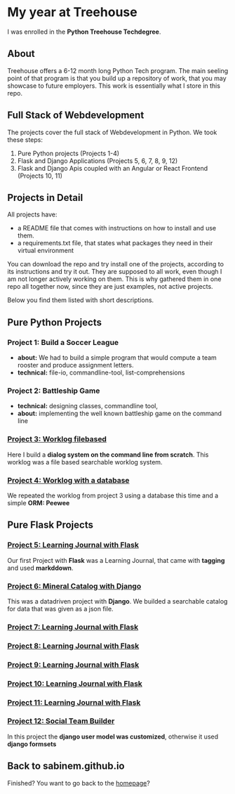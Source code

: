 # My year at Treehouse
I was enrolled in the **Python Treehouse Techdegree**.

## About
Treehouse offers a 6-12 month long Python Tech program. The main seeling point of that program is that you build up a repository of work, that you may showcase to future employers. This work is essentially what I store in this repo.

## Full Stack of Webdevelopment
The projects cover the full stack of Webdevelopment in Python. We took these steps:
1. Pure Python projects (Projects 1-4)
2. Flask and Django Applications (Projects 5, 6, 7, 8, 9, 12)
3. Flask and Django Apis coupled with an Angular or React Frontend (Projects 10, 11)

## Projects in Detail
All projects have:
- a README file that comes with instructions on how to install and use them.
- a requirements.txt file, that states what packages they need in their virtual environment

You can download the repo and try install one of the projects, according to its instructions and try it out. They are supposed to all work, even though I am not longer actively working on them. This is why gathered them in one repo all together now, since they are just examples, not active projects.

Below you find them listed with short descriptions.

## Pure Python Projects

### Project 1: Build a Soccer League
- **about:** We had to build a simple program that would compute a team rooster and produce assignment letters.
- **technical:** file-io, commandline-tool, list-comprehensions

### Project 2: Battleship Game
- **technical:** designing classes, commandline tool,
- **about:** implementing the well known battleship game on the command line



### [Project 3: Worklog filebased](https://github.com/sabinem/python_techdegree_project3_worklog)
Here I build a **dialog system on the command line from scratch**. This worklog was a file based searchable worklog system.

### [Project 4: Worklog with a database](https://github.com/sabinem/python_techdegree_project4_worklogdb)
We repeated the worklog from project 3 using a database this time and a simple **ORM: Peewee**

## Pure Flask Projects

### [Project 5: Learning Journal with Flask](https://github.com/sabinem/python_techdegree_project5_learning_journal)
Our first Project with **Flask** was a Learning Journal, that came with **tagging** and used **markddown**.

### [Project 6: Mineral Catalog with Django](https://github.com/sabinem/python_techdegree_project5_learning_journal)
This was a datadriven project with **Django**. We builded a searchable catalog for data that was given as a json file.

### [Project 7: Learning Journal with Flask](https://github.com/sabinem/python_techdegree_project5_learning_journal)
### [Project 8: Learning Journal with Flask](https://github.com/sabinem/python_techdegree_project5_learning_journal)
### [Project 9: Learning Journal with Flask](https://github.com/sabinem/python_techdegree_project5_learning_journal)
### [Project 10: Learning Journal with Flask](https://github.com/sabinem/python_techdegree_project5_learning_journal)
### [Project 11: Learning Journal with Flask](https://github.com/sabinem/python_techdegree_project5_learning_journal)
### [Project 12: Social Team Builder](https://github.com/sabinem/python_techdegree_project12_teambuilder)
In this project the **django user model was customized**, otherwise it used **django formsets**

## Back to sabinem.github.io
Finished? You want to go back to the [homepage](index.md)?
